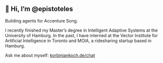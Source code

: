 ## 👋 Hi, I’m @epistoteles
Building agents for Accenture Song.

I recently finished my Master’s degree in Intelligent Adaptive Systems at the University of Hamburg. In the past, I have interned at the Vector Institute for Artificial Intelligence in Toronto and MOIA, a ridesharing startup based in Hamburg.

Ask me about myself: [korbiniankoch.de/chat](https://www.korbiniankoch.de/chat/)

<!---
Epistoteles/Epistoteles is a ✨ special ✨ repository because its `README.md` (this file) appears on your GitHub profile.
You can click the Preview link to take a look at your changes.
--->
